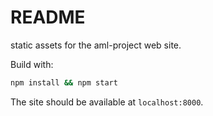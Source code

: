# README

static assets for the aml-project web site.

Build with:

``` bash
npm install && npm start
```

The site should be available at `localhost:8000`.
